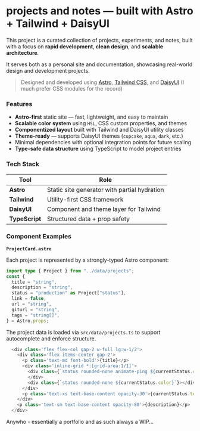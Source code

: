 # projects and notes — built with Astro + Tailwind + DaisyUI

This project is a curated collection of projects, experiments, and notes, built with a focus on **rapid development**, **clean design**, and **scalable architecture**. 

It serves both as a personal site and documentation, showcasing real-world design and development projects.

> Designed and developed using [Astro](https://astro.build/), [Tailwind CSS](https://tailwindcss.com/), and [DaisyUI](https://daisyui.com/) (I much prefer CSS modules for the record)

### Features

- **Astro-first** static site — fast, lightweight, and easy to maintain
- **Scalable color system** using `HSL`, CSS custom properties, and themes
- **Componentized layout** built with Tailwind and DaisyUI utility classes
- **Theme-ready** — supports DaisyUI themes (`cupcake`, `aqua`, `dark`, etc.)
- Minimal dependencies with optional integration points for future scaling
- **Type-safe data structure** using TypeScript to model project entries

### Tech Stack

| Tool                    | Role                                         |
| ----------------------- | -------------------------------------------- |
| **Astro**               | Static site generator with partial hydration |
| **Tailwind**            | Utility-first CSS framework                  |
| **DaisyUI**             | Component and theme layer for Tailwind       |
| **TypeScript**          | Structured data + prop safety                |


### Component Examples

**`ProjectCard.astro`**

Each project is represented by a strongly-typed Astro component:

```ts
import type { Project } from "../data/projects";
const {
  title = "string",
  description = "string",
  status = "production" as Project["status"],
  link = false,
  url = "string",
  giturl = "string",
  tags = "string[]",
} = Astro.props;
```

The project data is loaded via `src/data/projects.ts` to support autocomplete and enforce structure.

```ts
  <div class='flex flex-col gap-2 w-full lg:w-1/2'>
    <div class='flex items-center gap-2'>
      <p class='text-md font-bold'>{title}</p>
      <div class='inline-grid *:[grid-area:1/1]'>
        <div class={`status rounded-none animate-ping ${currentStatus.color}`}>
        </div>
        <div class={`status rounded-none ${currentStatus.color}`}></div>
      </div>
      <p class='text-xs text-base-content opacity-30'>{currentStatus.text}</p>
    </div>
    <p class='text-sm text-base-content opacity-80'>{description}</p>
  </div>
```
Anywho - essentially a portfolio and as such always a WIP...

